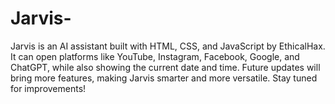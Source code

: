 # Jarvis-
Jarvis is an AI assistant built with HTML, CSS, and JavaScript by EthicalHax. It can open platforms like YouTube, Instagram, Facebook, Google, and ChatGPT, while also showing the current date and time. Future updates will bring more features, making Jarvis smarter and more versatile. Stay tuned for improvements!
